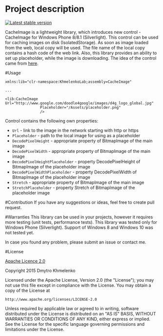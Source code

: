 # Project description
[![Latest stable version](https://img.shields.io/nuget/v/CacheImage.svg)](https://www.nuget.org/packages/CacheImage)

CacheImage is a lightweight library, which introduces new control - CacheImage for Windows Phone 8/8.1 (Silverlight). This control can be used for caching images on disk (IsolatedStorage). As soon as image loaded from the web, local copy will be used. The file name of the local copy contains a hash code of the web link. Also, this library provides an ability to set up placeholder, while the image is downloading. The idea of the control came from [here](http://chandermani.blogspot.de/2012/05/caching-images-downloaded-from-web-on.html).

#Usage
```xaml
xmlns:lib="clr-namespace:KhmelenkoLab;assembly=CacheImage"
    
...
    
<lib:CacheImage Url="http://www.google.com/doodle4google/images/d4g_logo_global.jpg" 
                Placeholder="/Assets/placeholder.png"
                />
```
Control contains the following own properties:
- `Url` - link to the image in the network starting with http or https
- `Placeholder` - path to the local image for using as a placeholder
- `DecodePixelHeight` - appropriate property of BitmapImage of the main image
- `DecodePixelWidth` - appropriate property of BitmapImage of the main image
- `DecodePixelHeightPlaceholder` - property DecodePixelHeight of BitmapImage of the placeholder image
- `DecodePixelWidthPlaceholder` - property DecodePixelWidth of BitmapImage of the placeholder image
- `Stretch` - appropriate property of BitmapImage of the main image
- `StretchPlaceholder` - property Stretch of BitmapImage of the placeholder image

#Contribution
If you have any suggestions or ideas, feel free to create pull request.

#Warranties
This library can be used in your projects, however it requires more testing (unit tests, performance tests).
This library was tested only for Windows Phone (Silverlight).
Support of Windows 8 and Windows 10 was not tested yet.

In case you found any problem, please submit an issue or contact me.

#License

[Apache Licence 2.0](http://www.apache.org/licenses/LICENSE-2.0)

Copyright 2015 Dmytro Khmelenko

Licensed under the Apache License, Version 2.0 (the "License");
you may not use this file except in compliance with the License.
You may obtain a copy of the License at

    http://www.apache.org/licenses/LICENSE-2.0

Unless required by applicable law or agreed to in writing, software
distributed under the License is distributed on an "AS IS" BASIS,
WITHOUT WARRANTIES OR CONDITIONS OF ANY KIND, either express or implied.
See the License for the specific language governing permissions and
limitations under the License.
